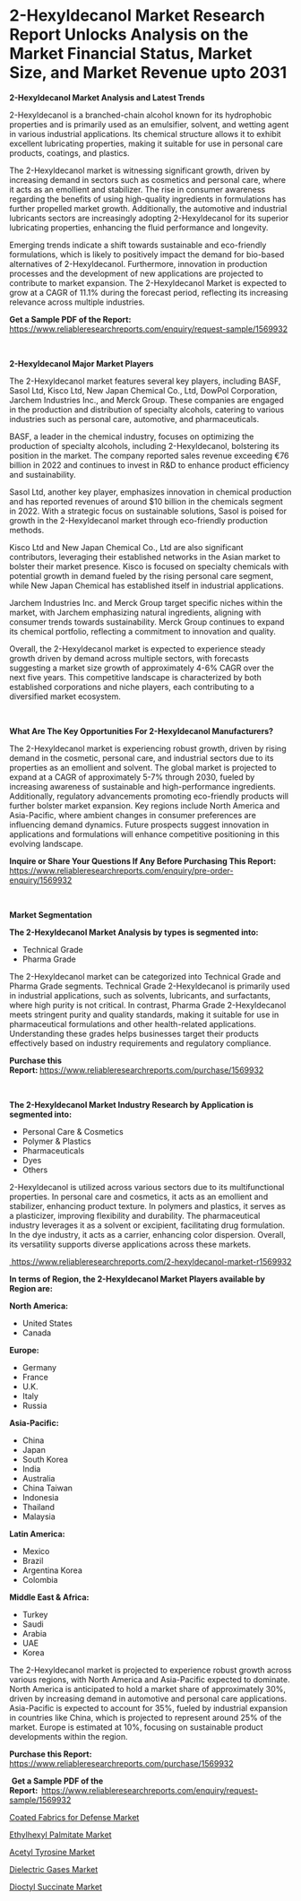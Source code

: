 <p><h1>2-Hexyldecanol Market Research Report Unlocks Analysis on the Market Financial Status, Market Size, and Market Revenue upto 2031</h1></p><p><strong>2-Hexyldecanol Market Analysis and Latest Trends</strong></p>
<p><p>2-Hexyldecanol is a branched-chain alcohol known for its hydrophobic properties and is primarily used as an emulsifier, solvent, and wetting agent in various industrial applications. Its chemical structure allows it to exhibit excellent lubricating properties, making it suitable for use in personal care products, coatings, and plastics.</p><p>The 2-Hexyldecanol market is witnessing significant growth, driven by increasing demand in sectors such as cosmetics and personal care, where it acts as an emollient and stabilizer. The rise in consumer awareness regarding the benefits of using high-quality ingredients in formulations has further propelled market growth. Additionally, the automotive and industrial lubricants sectors are increasingly adopting 2-Hexyldecanol for its superior lubricating properties, enhancing the fluid performance and longevity.</p><p>Emerging trends indicate a shift towards sustainable and eco-friendly formulations, which is likely to positively impact the demand for bio-based alternatives of 2-Hexyldecanol. Furthermore, innovation in production processes and the development of new applications are projected to contribute to market expansion. The 2-Hexyldecanol Market is expected to grow at a CAGR of 11.1% during the forecast period, reflecting its increasing relevance across multiple industries.</p></p>
<p><strong>Get a Sample PDF of the Report:&nbsp;</strong> <a href="https://www.reliableresearchreports.com/enquiry/request-sample/1569932?utm_campaign=8&utm_medium=2&utm_source=Github&utm_content=ia&utm_term=29122024&utm_id=2-hexyldecanol">https://www.reliableresearchreports.com/enquiry/request-sample/1569932</a></p>
<p>&nbsp;</p>
<p><strong>2-Hexyldecanol Major Market Players</strong></p>
<p><p>The 2-Hexyldecanol market features several key players, including BASF, Sasol Ltd, Kisco Ltd, New Japan Chemical Co., Ltd, DowPol Corporation, Jarchem Industries Inc., and Merck Group. These companies are engaged in the production and distribution of specialty alcohols, catering to various industries such as personal care, automotive, and pharmaceuticals.</p><p>BASF, a leader in the chemical industry, focuses on optimizing the production of specialty alcohols, including 2-Hexyldecanol, bolstering its position in the market. The company reported sales revenue exceeding €76 billion in 2022 and continues to invest in R&D to enhance product efficiency and sustainability.</p><p>Sasol Ltd, another key player, emphasizes innovation in chemical production and has reported revenues of around $10 billion in the chemicals segment in 2022. With a strategic focus on sustainable solutions, Sasol is poised for growth in the 2-Hexyldecanol market through eco-friendly production methods.</p><p>Kisco Ltd and New Japan Chemical Co., Ltd are also significant contributors, leveraging their established networks in the Asian market to bolster their market presence. Kisco is focused on specialty chemicals with potential growth in demand fueled by the rising personal care segment, while New Japan Chemical has established itself in industrial applications.</p><p>Jarchem Industries Inc. and Merck Group target specific niches within the market, with Jarchem emphasizing natural ingredients, aligning with consumer trends towards sustainability. Merck Group continues to expand its chemical portfolio, reflecting a commitment to innovation and quality.</p><p>Overall, the 2-Hexyldecanol market is expected to experience steady growth driven by demand across multiple sectors, with forecasts suggesting a market size growth of approximately 4-6% CAGR over the next five years. This competitive landscape is characterized by both established corporations and niche players, each contributing to a diversified market ecosystem.</p></p>
<p>&nbsp;</p>
<p><strong>What Are The Key Opportunities For 2-Hexyldecanol Manufacturers?</strong></p>
<p><p>The 2-Hexyldecanol market is experiencing robust growth, driven by rising demand in the cosmetic, personal care, and industrial sectors due to its properties as an emollient and solvent. The global market is projected to expand at a CAGR of approximately 5-7% through 2030, fueled by increasing awareness of sustainable and high-performance ingredients. Additionally, regulatory advancements promoting eco-friendly products will further bolster market expansion. Key regions include North America and Asia-Pacific, where ambient changes in consumer preferences are influencing demand dynamics. Future prospects suggest innovation in applications and formulations will enhance competitive positioning in this evolving landscape.</p></p>
<p><strong>Inquire or Share Your Questions If Any Before Purchasing This Report:</strong> <a href="https://www.reliableresearchreports.com/enquiry/pre-order-enquiry/1569932?utm_campaign=8&utm_medium=2&utm_source=Github&utm_content=ia&utm_term=29122024&utm_id=2-hexyldecanol">https://www.reliableresearchreports.com/enquiry/pre-order-enquiry/1569932</a></p>
<p>&nbsp;</p>
<p><strong>Market Segmentation</strong></p>
<p><strong>The 2-Hexyldecanol Market Analysis by types is segmented into:</strong></p>
<p><ul><li>Technical Grade</li><li>Pharma Grade</li></ul></p>
<p><p>The 2-Hexyldecanol market can be categorized into Technical Grade and Pharma Grade segments. Technical Grade 2-Hexyldecanol is primarily used in industrial applications, such as solvents, lubricants, and surfactants, where high purity is not critical. In contrast, Pharma Grade 2-Hexyldecanol meets stringent purity and quality standards, making it suitable for use in pharmaceutical formulations and other health-related applications. Understanding these grades helps businesses target their products effectively based on industry requirements and regulatory compliance.</p></p>
<p><strong>Purchase this Report:&nbsp;</strong><a href="https://www.reliableresearchreports.com/purchase/1569932?utm_campaign=8&utm_medium=2&utm_source=Github&utm_content=ia&utm_term=29122024&utm_id=2-hexyldecanol">https://www.reliableresearchreports.com/purchase/1569932</a></p>
<p>&nbsp;</p>
<p><strong>The 2-Hexyldecanol Market Industry Research by Application is segmented into:</strong></p>
<p><ul><li>Personal Care & Cosmetics</li><li>Polymer & Plastics</li><li>Pharmaceuticals</li><li>Dyes</li><li>Others</li></ul></p>
<p><p>2-Hexyldecanol is utilized across various sectors due to its multifunctional properties. In personal care and cosmetics, it acts as an emollient and stabilizer, enhancing product texture. In polymers and plastics, it serves as a plasticizer, improving flexibility and durability. The pharmaceutical industry leverages it as a solvent or excipient, facilitating drug formulation. In the dye industry, it acts as a carrier, enhancing color dispersion. Overall, its versatility supports diverse applications across these markets.</p></p>
<p><a href="https://www.reliableresearchreports.com/2-hexyldecanol-market-r1569932?utm_campaign=8&utm_medium=2&utm_source=Github&utm_content=ia&utm_term=29122024&utm_id=2-hexyldecanol">&nbsp;https://www.reliableresearchreports.com/2-hexyldecanol-market-r1569932</a></p>
<p><strong>In terms of Region, the 2-Hexyldecanol Market Players available by Region are:</strong></p>
<p>
    <p> <strong> North America: </strong>
        <ul>
            <li>United States</li>
            <li>Canada</li>
        </ul>
        </p> 
    <p> <strong> Europe: </strong>
        <ul>
            <li>Germany</li>
            <li>France</li>
            <li>U.K.</li>
            <li>Italy</li>
            <li>Russia</li>
        </ul>
        </p> 
    <p> <strong> Asia-Pacific: </strong>
        <ul>
            <li>China</li>
            <li>Japan</li>
            <li>South Korea</li>
            <li>India</li>
            <li>Australia</li>
            <li>China Taiwan</li>
            <li>Indonesia</li>
            <li>Thailand</li>
            <li>Malaysia</li>
        </ul>
        </p> 
    <p> <strong> Latin America: </strong>
        <ul>
            <li>Mexico</li>
            <li>Brazil</li>
            <li>Argentina Korea</li>
            <li>Colombia</li>
        </ul>
        </p> 
    <p> <strong> Middle East & Africa: </strong>
        <ul>
            <li>Turkey</li>
            <li>Saudi</li>
            <li>Arabia</li>
            <li>UAE</li>
            <li>Korea</li>
        </ul>
    </p>
    </p>
<p><p>The 2-Hexyldecanol market is projected to experience robust growth across various regions, with North America and Asia-Pacific expected to dominate. North America is anticipated to hold a market share of approximately 30%, driven by increasing demand in automotive and personal care applications. Asia-Pacific is expected to account for 35%, fueled by industrial expansion in countries like China, which is projected to represent around 25% of the market. Europe is estimated at 10%, focusing on sustainable product developments within the region.</p></p>
<p><strong>Purchase this Report: </strong><a href="https://www.reliableresearchreports.com/purchase/1569932?utm_campaign=8&utm_medium=2&utm_source=Github&utm_content=ia&utm_term=29122024&utm_id=2-hexyldecanol">https://www.reliableresearchreports.com/purchase/1569932</a></p>
<p>&nbsp;<strong>Get a Sample PDF of the Report:&nbsp;&nbsp;</strong><a href="https://www.reliableresearchreports.com/enquiry/request-sample/1569932?utm_campaign=8&utm_medium=2&utm_source=Github&utm_content=ia&utm_term=29122024&utm_id=2-hexyldecanol">https://www.reliableresearchreports.com/enquiry/request-sample/1569932</a></p>
<p><strong></strong></p>
<p><p><a href="https://github.com/comasnickie/Market-Research-Report-List-1/blob/main/coated-fabrics-for-defense-market.md?utm_campaign=8&utm_medium=2&utm_source=Github&utm_content=ia&utm_term=29122024&utm_id=2-hexyldecanol">Coated Fabrics for Defense Market</a></p><p><a href="https://github.com/toldenargelia86/Market-Research-Report-List-1/blob/main/ethylhexyl-palmitate-market.md?utm_campaign=8&utm_medium=2&utm_source=Github&utm_content=ia&utm_term=29122024&utm_id=2-hexyldecanol">Ethylhexyl Palmitate Market</a></p><p><a href="https://github.com/wileonie19657/Market-Research-Report-List-1/blob/main/acetyl-tyrosine-market.md?utm_campaign=8&utm_medium=2&utm_source=Github&utm_content=ia&utm_term=29122024&utm_id=2-hexyldecanol">Acetyl Tyrosine Market</a></p><p><a href="https://github.com/mcfred89/Market-Research-Report-List-1/blob/main/dielectric-gases-market.md?utm_campaign=8&utm_medium=2&utm_source=Github&utm_content=ia&utm_term=29122024&utm_id=2-hexyldecanol">Dielectric Gases Market</a></p><p><a href="https://github.com/bornergabrielle89/Market-Research-Report-List-1/blob/main/dioctyl-succinate-market.md?utm_campaign=8&utm_medium=2&utm_source=Github&utm_content=ia&utm_term=29122024&utm_id=2-hexyldecanol">Dioctyl Succinate Market</a></p></p>